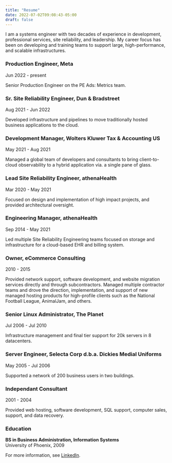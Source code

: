 ```yaml
---
title: "Resume"
date: 2022-07-02T09:08:43-05:00
draft: false
---
```


I am a systems engineer with two decades of experience in development, professional services, site reliability, and leadership. My career focus has been on developing and training teams to support large, high-performance, and scalable infrastructures.

### Production Engineer, Meta
Jun 2022 - present

Senior Production Engineer on the PE Ads: Metrics team.

### Sr. Site Reliability Engineer, Dun & Bradstreet
Aug 2021 - Jun 2022

Developed infrastructure and pipelines to move traditionally hosted business applications to the cloud.

### Development Manager, Wolters Kluwer Tax & Accounting US
May 2021 - Aug 2021

Managed a global team of developers and consultants to bring client-to-cloud observability to a hybrid application via. a single pane of glass.

### Lead Site Reliability Engineer, athenaHealth
Mar 2020 - May 2021

Focused on design and implementation of high impact projects, and provided architectural oversight.

### Engineering Manager, athenaHealth
Sep 2014 - May 2021

Led multiple Site Reliability Engineering teams focused on storage and infrastructure for a cloud-based EHR and billing system.

### Owner, eCommerce Consulting
2010 - 2015

Provided network support, software development, and website migration services directly and through subcontractors.  Managed multiple contractor teams and drove the direction, implementation, and support of new managed hosting products for high-profile clients such as the National Football League, AnimalJam, and others.

### Senior Linux Administrator, The Planet
Jul 2006 - Jul 2010

Infrastructure management and final tier support for 20k servers in 8 datacenters.

### Server Engineer, Selecta Corp d.b.a. Dickies Medial Uniforms
May 2005 - Jul 2006

Supported a network of 200 business users in two buildings.

### Independant Consultant
2001 - 2004

Provided web hosting, software development, SQL support, computer sales, support, and data recovery.

### Education

**BS in Business Administration, Information Systems**  
University of Phoenix, 2009

For more information, see [LinkedIn](https://linkedin.com/in/cameroncking/).
